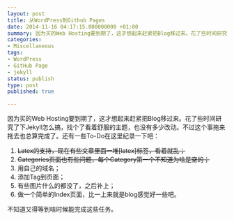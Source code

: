```yaml
---
layout: post
title: 从WordPress到Github Pages
date: 2014-11-16 04:17:15.000000000 +01:00
summary: 因为买的Web Hosting要到期了，这才想起来赶紧把Blog移过来。花了些时间研究了下Jekyll怎么搞，找个了看着舒服的主题，也没有多少改动。
categories:
- Miscellaneous
tags:
- WordPress
- GitHub Page
- jekyll
status: publish
type: post
published: true

---
```

因为买的Web Hosting要到期了，这才想起来赶紧把Blog移过来。花了些时间研究了下Jekyll怎么搞，找个了看着舒服的主题，也没有多少改动。不过这个事拖来拖去也总算完成了。还有一些To-Do在这里纪录一下吧：

1. <del>Latex的支持，现在有些文章里面一堆[latex]标签，看着就乱；</del>
2. <del>Categories页面也有些问题，每个Category第一个不知道为啥是空的；</del>
3. 用自己的域名；
4. 添加Tag到页面；
5. 有些图片什么的都没了，之后补上；
6. 做一个简单的Index页面，比一上来就是blog感觉好一些吧。

不知道又得等到啥时候能完成这些任务。